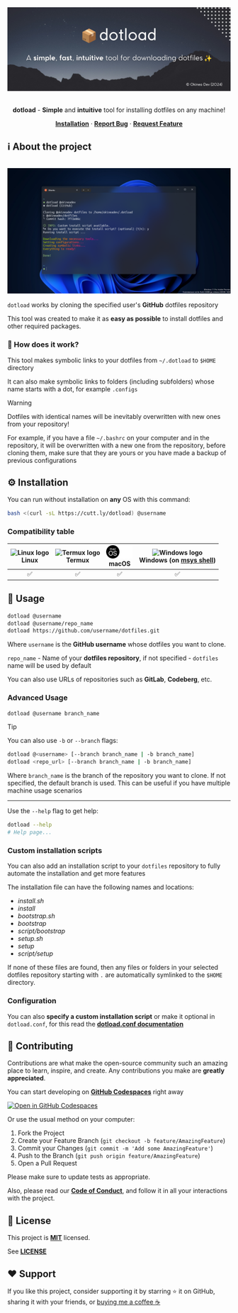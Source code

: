 <!-- markdownlint-disable no-inline-html first-line-h1 -->

<div align="center">
  <a href="https://github.com/cli-stuff/dotload">
    <!-- https://docs.github.com/en/get-started/writing-on-github/getting-started-with-writing-and-formatting-on-github/basic-writing-and-formatting-syntax#specifying-the-theme-an-image-is-shown-to -->
    <picture>
      <source media="(prefers-color-scheme: dark)" srcset="public/banner-dark.png" alt="Banner">
      <source media="(prefers-color-scheme: light)" srcset="public/banner-light.png" alt="Banner">
      <img src="public/banner-dark.png" alt="Banner">
    </picture>
  </a>

<br>
<br>

**dotload** - **Simple** and **intuitive** tool for installing dotfiles on any machine!

[**Installation**](#%EF%B8%8F-installation) · [**Report Bug**](https://github.com/cli-stuff/dotload/issues/new?labels=bug&template=bug_report.md) · [**Request Feature**](https://github.com/cli-stuff/dotload/issues/new?labels=enhancement&template=feature_request.md)

</div>

## ℹ️ About the project

<br>

<picture>
  <source media="(prefers-color-scheme: dark)" srcset="public/screenshot-dark.png" alt="Screenshot">
  <source media="(prefers-color-scheme: light)" srcset="public/screenshot-light.png" alt="Screenshot">
  <img src="public/screenshot-dark.png" alt="Screenshot">
</picture>

<br>

`dotload` works by cloning the specified user's **GitHub** dotfiles repository

This tool was created to make it as **easy as possible** to install dotfiles and other required packages.

### 🤔 How does it work?

This tool makes symbolic links to your dotfiles from `~/.dotload` to `$HOME` directory

It can also make symbolic links to folders (including subfolders) whose name starts with a dot, for example `.configs`

> [!WARNING]
> Dotfiles with identical names will be inevitably overwritten with new ones from your repository!

For example, if you have a file `~/.bashrc` on your computer and in the repository, it will be overwritten with a new one from the repository, before cloning them, make sure that they are yours or you have made a backup of previous configurations

## ⚙️ Installation

You can run without installation on **any** OS with this command:

```bash
bash <(curl -sL https://cutt.ly/dotload) @username
```

### Compatibility table

| <div><img src="https://upload.wikimedia.org/wikipedia/commons/f/f1/Icons8_flat_linux.svg" alt="Linux logo" width="30"/></div> **Linux** | <div><img src="https://upload.wikimedia.org/wikipedia/commons/b/b5/Termux.svg" alt="Termux logo" width="30"/></div> **Termux** | <div><img src="public/macos-dark-logo.svg#gh-light-mode-only" alt="macOS logo" width="30"/><img src="public/macos-light-logo.svg#gh-dark-mode-only" alt="macOS logo" width="30"/></div> **macOS** | <div><img src="https://github.com/cli-stuff/dotload/assets/81070564/99544c04-51e7-41b5-95f7-0828cfc97617" alt="Windows logo" width="30"/></div> **Windows** (on [msys shell](https://www.msys2.org/)) |
| :-------------------------------------------------------------------------------------------------------------------------------------: | :----------------------------------------------------------------------------------------------------------------------------: | :-----------------------------------------------------------------------------------------------------------------------------------------------------------------------------------------------: | :---------------------------------------------------------------------------------------------------------------------------------------------------------------------------------------------------: |
|                                                                   ✅                                                                    |                                                               ✅                                                               |                                                                                                ✅                                                                                                 |                                                                                                  ✅                                                                                                   |

## 🚀 Usage

```bash
dotload @username
dotload @username/repo_name
dotload https://github.com/username/dotfiles.git
```

Where `username` is the **GitHub username** whose dotfiles you want to clone.

`repo_name` - Name of your **dotfiles repository**, if not specified - `dotfiles` name will be used by default

You can also use URLs of repositories such as **GitLab**, **Codeberg**, etc.

### Advanced Usage

```bash
dotload @username branch_name
```

> [!TIP]
> You can also use `-b` or `--branch` flags:

```bash
dotload @<username> [--branch branch_name | -b branch_name]
dotload <repo_url> [--branch branch_name | -b branch_name]
```

Where `branch_name` is the branch of the repository you want to clone. If not specified, the default branch is used. This can be useful if you have multiple machine usage scenarios

---

Use the `--help` flag to get help:

```bash
dotload --help
# Help page...
```

### Custom installation scripts

You can also add an installation script to your `dotfiles` repository to fully automate the installation and get more features

The installation file can have the following names and locations:

-   _install.sh_
-   _install_
-   _bootstrap.sh_
-   _bootstrap_
-   _script/bootstrap_
-   _setup.sh_
-   _setup_
-   _script/setup_

If none of these files are found, then any files or folders in your selected dotfiles repository starting with `.` are automatically symlinked to the `$HOME` directory.

### Configuration

You can also **specify a custom installation script**
or make it optional in `dotload.conf`, for this read the [**dotload.conf documentation**](docs/dotload_conf.md)

## 🤝 Contributing

Contributions are what make the open-source community such an amazing place to learn, inspire, and create. Any contributions you make are **greatly appreciated**.

You can start developing on [**GitHub Codespaces**](https://github.com/features/codespaces) right away

[![Open in GitHub Codespaces](https://github.com/codespaces/badge.svg)](https://codespaces.new/cli-stuff/dotload?quickstart=1)

Or use the usual method on your computer:

1. Fork the Project
2. Create your Feature Branch (`git checkout -b feature/AmazingFeature`)
3. Commit your Changes (`git commit -m 'Add some AmazingFeature'`)
4. Push to the Branch (`git push origin feature/AmazingFeature`)
5. Open a Pull Request

Please make sure to update tests as appropriate.

Also, please read our [**Code of Conduct**](CODE_OF_CONDUCT.md), and follow it in all your interactions with the project.

## 📝 License

This project is [**MIT**](https://opensource.org/license/MIT) licensed.

See [**LICENSE**](LICENSE)

## ❤️ Support

If you like this project, consider supporting it by starring ⭐ it on GitHub, sharing it with your friends, or [buying me a coffee ☕](https://github.com/cli-stuff/dotload?sponsor=1)
